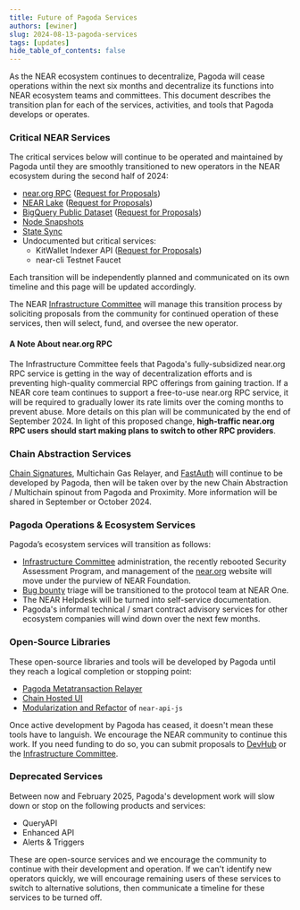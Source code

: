 ```yaml
---
title: Future of Pagoda Services
authors: [ewiner]
slug: 2024-08-13-pagoda-services
tags: [updates]
hide_table_of_contents: false
---
```


As the NEAR ecosystem continues to decentralize, Pagoda will cease operations within the next six months and decentralize its functions into NEAR ecosystem teams and committees.  This document describes the transition plan for each of the services, activities, and tools that Pagoda develops or operates.

<!-- truncate -->

### Critical NEAR Services

The critical services below will continue to be operated and maintained by Pagoda until they are smoothly transitioned to new operators in the NEAR ecosystem during the second half of 2024:

-   [near.org RPC](/api/rpc/providers) ([Request for Proposals](https://dev.near.org/infrastructure-committee.near/widget/app?page=rfp&id=2))
-   [NEAR Lake](/data-infrastructure/near-lake-framework) ([Request for Proposals](https://dev.near.org/infrastructure-committee.near/widget/app?page=rfp&id=3))
-   [BigQuery Public Dataset](/data-infrastructure/big-query) ([Request for Proposals](https://dev.near.org/infrastructure-committee.near/widget/app?page=rfp&id=4))
-   [Node Snapshots](https://near-nodes.io/intro/node-data-snapshots) 
-   [State Sync](https://near-nodes.io/rpc/state-sync)
-   Undocumented but critical services:
    -   KitWallet Indexer API ([Request for Proposals](https://dev.near.org/infrastructure-committee.near/widget/app?page=rfp&id=1))
    -   near-cli Testnet Faucet

Each transition will be independently planned and communicated on its own timeline and this page will be updated accordingly.

The NEAR [Infrastructure Committee](https://dev.near.org/infrastructure-committee.near/widget/near-prpsls-bos.components.pages.app?page=about) will manage this transition process by soliciting proposals from the community for continued operation of these services, then will select, fund, and oversee the new operator.

#### A Note About near.org RPC

The Infrastructure Committee feels that Pagoda's fully-subsidized near.org RPC service is getting in the way of decentralization efforts and is preventing high-quality commercial RPC offerings from gaining traction. If a NEAR core team continues to support a free-to-use near.org RPC service, it will be required to gradually lower its rate limits over the coming months to prevent abuse. More details on this plan will be communicated by the end of September 2024. In light of this proposed change, **high-traffic near.org RPC users should start making plans to switch to other RPC providers**.

### Chain Abstraction Services

[Chain Signatures](/chain-abstraction/chain-signatures), Multichain Gas Relayer, and [FastAuth](/chain-abstraction/fastauth-sdk) will continue to be developed by Pagoda, then will be taken over by the new Chain Abstraction / Multichain spinout from Pagoda and Proximity. More information will be shared in September or October 2024.

### Pagoda Operations & Ecosystem Services

Pagoda’s ecosystem services will transition as follows:

-   [Infrastructure Committee](https://dev.near.org/infrastructure-committee.near/widget/near-prpsls-bos.components.pages.app?page=about) administration, the recently rebooted Security Assessment Program, and management of the [near.org](http://near.org) website will move under the purview of NEAR Foundation.
-   [Bug bounty](https://hackenproof.com/company/near/programs) triage will be transitioned to the protocol team at NEAR One.
-   The NEAR Helpdesk will be turned into self-service documentation.
-   Pagoda's informal technical / smart contract advisory services for other ecosystem companies will wind down over the next few months.

### Open-Source Libraries

These open-source libraries and tools will be developed by Pagoda until they reach a logical completion or stopping point:

-   [Pagoda Metatransaction Relayer](https://github.com/near/pagoda-relayer-rs)
-   [Chain Hosted UI](https://github.com/near/chain-hosted-ui)
-   [Modularization and Refactor](https://t.me/neardev/53280) of `near-api-js`

Once active development by Pagoda has ceased, it doesn't mean these tools have to languish. We encourage the NEAR community to continue this work. If you need funding to do so, you can submit proposals to [DevHub](https://dev.near.org/devhub.near/widget/app) or the [Infrastructure Committee](https://dev.near.org/infrastructure-committee.near/widget/near-prpsls-bos.components.pages.app?page=about).

### Deprecated Services

Between now and February 2025, Pagoda's development work will slow down or stop on the following products and services:

-   QueryAPI
-   Enhanced API
-   Alerts & Triggers

These are open-source services and we encourage the community to continue with their development and operation. If we can't identify new operators quickly, we will encourage remaining users of these services to switch to alternative solutions, then communicate a timeline for these services to be turned off.
